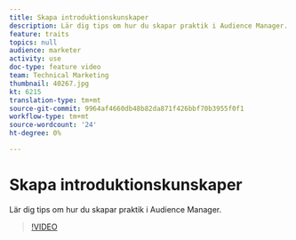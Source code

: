 ```yaml
---
title: Skapa introduktionskunskaper
description: Lär dig tips om hur du skapar praktik i Audience Manager.
feature: traits
topics: null
audience: marketer
activity: use
doc-type: feature video
team: Technical Marketing
thumbnail: 40267.jpg
kt: 6215
translation-type: tm+mt
source-git-commit: 9964af4660db48b82da871f426bbf70b3955f0f1
workflow-type: tm+mt
source-wordcount: '24'
ht-degree: 0%

---
```



# Skapa introduktionskunskaper

Lär dig tips om hur du skapar praktik i Audience Manager.

>[!VIDEO](https://video.tv.adobe.com/v/40267/?quality=12&learn=on)
